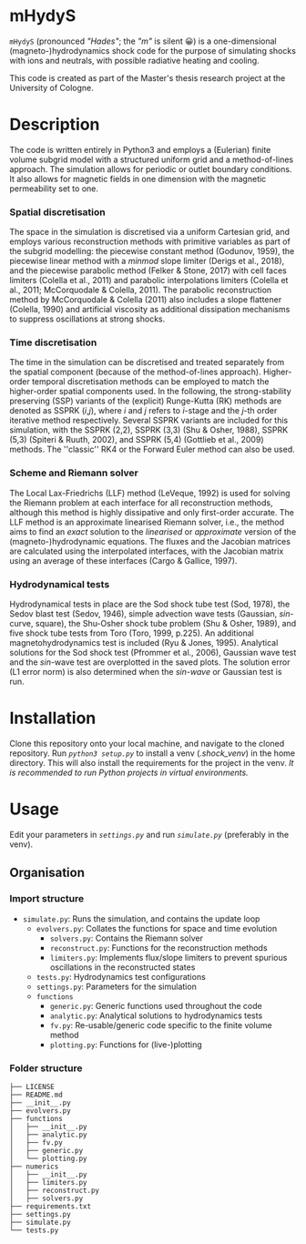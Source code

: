 # mHydyS
`mHydyS` (pronounced *"Hades"*; the *"m"* is silent 😀) is a one-dimensional (magneto-)hydrodynamics shock code for the purpose of simulating shocks with ions and neutrals, with possible radiative heating and cooling.

This code is created as part of the Master's thesis research project at the University of Cologne.

# Description
The code is written entirely in Python3 and employs a (Eulerian) finite volume subgrid model with a structured uniform grid and a method-of-lines approach. The simulation allows for periodic or outlet boundary conditions. It also allows for magnetic fields in one dimension with the magnetic permeability set to one.

### Spatial discretisation
The space in the simulation is discretised via a uniform Cartesian grid, and employs various reconstruction methods with primitive variables as part of the subgrid modelling: the piecewise constant method (Godunov, 1959), the piecewise linear method with a *minmod* slope limiter (Derigs et al., 2018), and the piecewise parabolic method (Felker & Stone, 2017) with cell faces limiters (Colella et al., 2011) and parabolic interpolations limiters (Colella et al., 2011; McCorquodale & Colella, 2011). The parabolic reconstruction method by McCorquodale & Colella (2011) also includes a slope flattener (Colella, 1990) and artificial viscosity as additional dissipation mechanisms to suppress oscillations at strong shocks.

### Time discretisation
The time in the simulation can be discretised and treated separately from the spatial component (because of the method-of-lines approach). Higher-order temporal discretisation methods can be employed to match the higher-order spatial components used. In the following, the strong-stability preserving (SSP) variants of the (explicit) Runge-Kutta (RK) methods are denoted as SSPRK (*i*,*j*), where *i* and *j* refers to *i*-stage and the *j*-th order iterative method respectively. Several SSPRK variants are included for this simulation, with the SSPRK (2,2), SSPRK (3,3) (Shu & Osher, 1988), SSPRK (5,3) (Spiteri & Ruuth, 2002), and SSPRK (5,4) (Gottlieb et al., 2009) methods. The ''classic'' RK4 or the Forward Euler method can also be used.

### Scheme and Riemann solver
The Local Lax-Friedrichs (LLF) method (LeVeque, 1992) is used for solving the Riemann problem at each interface for all reconstruction methods, although this method is highly dissipative and only first-order accurate. The LLF method is an approximate linearised Riemann solver, i.e., the method aims to find an *exact* solution to the *linearised* or *approximate* version of the (magneto-)hydrodynamic equations. The fluxes and the Jacobian matrices are calculated using the interpolated interfaces, with the Jacobian matrix using an average of these interfaces (Cargo & Gallice, 1997).

### Hydrodynamical tests
Hydrodynamical tests in place are the Sod shock tube test (Sod, 1978), the Sedov blast test (Sedov, 1946), simple advection wave tests (Gaussian, *sin*-curve, square), the Shu-Osher shock tube problem (Shu & Osher, 1989), and five shock tube tests from Toro (Toro, 1999, p.225). An additional magnetohydrodynamics test is included (Ryu & Jones, 1995). Analytical solutions for the Sod shock test (Pfrommer et al., 2006), Gaussian wave test and the *sin*-wave test are overplotted in the saved plots. The solution error (L1 error norm) is also determined when the *sin-wave* or Gaussian test is run.

# Installation
Clone this repository onto your local machine, and navigate to the cloned repository. Run *`python3 setup.py`* to install a venv (*.shock_venv*) in the home directory. This will also install the requirements for the project in the venv. *It is recommended to run Python projects in virtual environments.*

# Usage
Edit your parameters in *`settings.py`* and run *`simulate.py`* (preferably in the venv).

## Organisation

### Import structure
- `simulate.py`: Runs the simulation, and contains the update loop
    - `evolvers.py`: Collates the functions for space and time evolution
        - `solvers.py`: Contains the Riemann solver
        - `reconstruct.py`: Functions for the reconstruction methods
        - `limiters.py`: Implements flux/slope limiters to prevent spurious oscillations in the reconstructed states
    - `tests.py`: Hydrodynamics test configurations
    - `settings.py`: Parameters for the simulation
    - `functions`
        - `generic.py`: Generic functions used throughout the code
        - `analytic.py`: Analytical solutions to hydrodynamics tests
        - `fv.py`: Re-usable/generic code specific to the finite volume method
        - `plotting.py`: Functions for (live-)plotting

### Folder structure
```
├── LICENSE
├── README.md
├── __init__.py
├── evolvers.py
├── functions
│   ├── __init__.py
│   ├── analytic.py
│   ├── fv.py
│   ├── generic.py
│   └── plotting.py
├── numerics
│   ├── __init__.py
│   ├── limiters.py
│   ├── reconstruct.py
│   ├── solvers.py
├── requirements.txt
├── settings.py
├── simulate.py
└── tests.py
```
